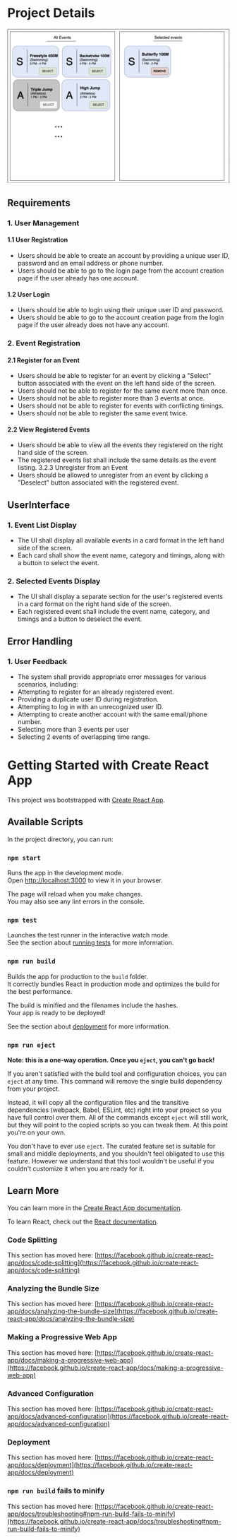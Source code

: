 # Project Details

![Mock UI](images/sports_day_mock_UI.png)

## Requirements
### 1. User Management
#### 1.1 User Registration
- Users should be able to create an account by providing a unique user ID, password and an email address or phone number.
- Users should be able to go to the login page from the account creation page if the user already has one account.

#### 1.2 User Login
- Users should be able to login using their unique user ID and password.
- Users should be able to go to the account creation page from the login page if the user
already does not have any account.

### 2. Event Registration
#### 2.1 Register for an Event
- Users should be able to register for an event by clicking a "Select" button associated with the event on the left hand side of the screen.
- Users should not be able to register for the same event more than once.
- Users should not be able to register more than 3 events at once.
- Users should not be able to register for events with conflicting timings.
- Users should not be able to register the same event twice.

#### 2.2 View Registered Events
- Users should be able to view all the events they registered on the right hand side of the screen.
- The registered events list shall include the same details as the event listing. 3.2.3 Unregister from an Event
- Users should be allowed to unregister from an event by clicking a "Deselect" button associated with the registered event.

## UserInterface
### 1. Event List Display
- The UI shall display all available events in a card format in the left hand side of the screen.
- Each card shall show the event name, category and timings, along with a button to select the event.

### 2. Selected Events Display
- The UI shall display a separate section for the user's registered events in a card format on the right hand side of the screen.
- Each registered event shall include the event name, category, and timings and a button to deselect the event.

## Error Handling
### 1. User Feedback
- The system shall provide appropriate error messages for various scenarios, including:
- Attempting to register for an already registered event.
- Providing a duplicate user ID during registration.
- Attempting to log in with an unrecognized user ID.
- Attempting to create another account with the same email/phone number.
- Selecting more than 3 events per user
- Selecting 2 events of overlapping time range.


# Getting Started with Create React App

This project was bootstrapped with [Create React App](https://github.com/facebook/create-react-app).

## Available Scripts

In the project directory, you can run:

### `npm start`

Runs the app in the development mode.\
Open [http://localhost:3000](http://localhost:3000) to view it in your browser.

The page will reload when you make changes.\
You may also see any lint errors in the console.

### `npm test`

Launches the test runner in the interactive watch mode.\
See the section about [running tests](https://facebook.github.io/create-react-app/docs/running-tests) for more information.

### `npm run build`

Builds the app for production to the `build` folder.\
It correctly bundles React in production mode and optimizes the build for the best performance.

The build is minified and the filenames include the hashes.\
Your app is ready to be deployed!

See the section about [deployment](https://facebook.github.io/create-react-app/docs/deployment) for more information.

### `npm run eject`

**Note: this is a one-way operation. Once you `eject`, you can't go back!**

If you aren't satisfied with the build tool and configuration choices, you can `eject` at any time. This command will remove the single build dependency from your project.

Instead, it will copy all the configuration files and the transitive dependencies (webpack, Babel, ESLint, etc) right into your project so you have full control over them. All of the commands except `eject` will still work, but they will point to the copied scripts so you can tweak them. At this point you're on your own.

You don't have to ever use `eject`. The curated feature set is suitable for small and middle deployments, and you shouldn't feel obligated to use this feature. However we understand that this tool wouldn't be useful if you couldn't customize it when you are ready for it.

## Learn More

You can learn more in the [Create React App documentation](https://facebook.github.io/create-react-app/docs/getting-started).

To learn React, check out the [React documentation](https://reactjs.org/).

### Code Splitting

This section has moved here: [https://facebook.github.io/create-react-app/docs/code-splitting](https://facebook.github.io/create-react-app/docs/code-splitting)

### Analyzing the Bundle Size

This section has moved here: [https://facebook.github.io/create-react-app/docs/analyzing-the-bundle-size](https://facebook.github.io/create-react-app/docs/analyzing-the-bundle-size)

### Making a Progressive Web App

This section has moved here: [https://facebook.github.io/create-react-app/docs/making-a-progressive-web-app](https://facebook.github.io/create-react-app/docs/making-a-progressive-web-app)

### Advanced Configuration

This section has moved here: [https://facebook.github.io/create-react-app/docs/advanced-configuration](https://facebook.github.io/create-react-app/docs/advanced-configuration)

### Deployment

This section has moved here: [https://facebook.github.io/create-react-app/docs/deployment](https://facebook.github.io/create-react-app/docs/deployment)

### `npm run build` fails to minify

This section has moved here: [https://facebook.github.io/create-react-app/docs/troubleshooting#npm-run-build-fails-to-minify](https://facebook.github.io/create-react-app/docs/troubleshooting#npm-run-build-fails-to-minify)
